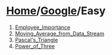 # [Home](./../..)/[Google](./..)/Easy
1. [Employee_Importance](./Employee_Importance.md)
2. [Moving_Average_from_Data_Stream](./Moving_Average_from_Data_Stream.md)
3. [Pascal's_Triangle](./Pascal%27s_Triangle.md)
4. [Power_of_Three](./Power_of_Three.md)
